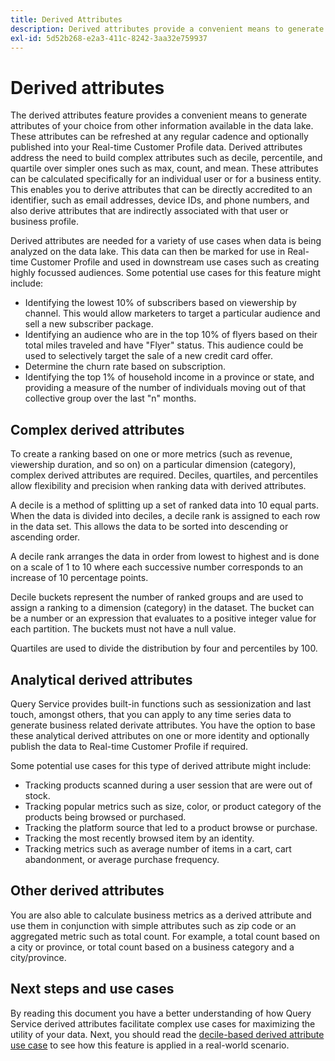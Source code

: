 ```yaml
---
title: Derived Attributes
description: Derived attributes provide a convenient means to generate attributes of your choice that can be refreshed at any regular cadence and optionally published into your Real-time Customer Profile data. This document provides an overview of how to use Query Service to create derived attributes for use with your Profile data.
exl-id: 5d52b268-e2a3-411c-8242-3aa32e759937
---
```

# Derived attributes

The derived attributes feature provides a convenient means to generate attributes of your choice from other information available in the data lake. These attributes can be refreshed at any regular cadence and optionally published into your Real-time Customer Profile data. Derived attributes address the need to build complex attributes such as decile, percentile, and quartile over simpler ones such as max, count, and mean. These attributes can be calculated specifically for an individual user or for a business entity. This enables you to derive attributes that can be directly accredited to an identifier, such as email addresses, device IDs, and phone numbers, and also derive attributes that are indirectly associated with that user or business profile.

Derived attributes are needed for a variety of use cases when data is being analyzed on the data lake. This data can then be marked for use in Real-time Customer Profile and used in downstream use cases such as creating highly focussed audiences. Some potential use cases for this feature might include:

* Identifying the lowest 10% of subscribers based on viewership by channel. This would allow marketers to target a particular audience and sell a new subscriber package.
* Identifying an audience who are in the top 10% of flyers based on their total miles traveled and have "Flyer" status. This audience could be used to selectively target the sale of a new credit card offer.
* Determine the churn rate based on subscription.
* Identifying the top 1% of household income in a province or state, and providing a measure of the number of individuals moving out of that collective group over the last "n" months.

## Complex derived attributes

To create a ranking based on one or more metrics (such as revenue, viewership duration, and so on) on a particular dimension (category), complex derived attributes are required. Deciles, quartiles, and percentiles allow flexibility and precision when ranking data with derived attributes. 

A decile is a method of splitting up a set of ranked data into 10 equal parts. When the data is divided into deciles, a decile rank is assigned to each row in the data set. This allows the data to be sorted into descending or ascending order. 

A decile rank arranges the data in order from lowest to highest and is done on a scale of 1 to 10 where each successive number corresponds to an increase of 10 percentage points.

Decile buckets represent the number of ranked groups and are used to assign a ranking to a dimension (category) in the dataset. The bucket can be a number or an expression that evaluates to a positive integer value for each partition. The buckets must not have a null value.

Quartiles are used to divide the distribution by four and percentiles by 100.

## Analytical derived attributes

Query Service provides built-in functions such as sessionization and last touch, amongst others, that you can apply to any time series data to generate business related derivate attributes. You have the option to base these analytical derived attributes on one or more identity and optionally publish the data to Real-time Customer Profile if required.

Some potential use cases for this type of derived attribute might include:

* Tracking products scanned during a user session that are were out of stock.
* Tracking popular metrics such as size, color, or product category of the products being browsed or purchased.
* Tracking the platform source that led to a product browse or purchase.
* Tracking the most recently browsed item by an identity.
* Tracking metrics such as average number of items in a cart, cart abandonment, or average purchase frequency.

## Other derived attributes

You are also able to calculate business metrics as a derived attribute and use them in conjunction with simple attributes such as zip code or an aggregated metric such as total count. For example, a total count based on a city or province, or total count based on a business category and a city/province.

## Next steps and use cases

By reading this document you have a better understanding of how Query Service derived attributes facilitate complex use cases for maximizing the utility of your data. Next, you should read the [decile-based derived attribute use case](./deciles-use-case.md) to see how this feature is applied in a real-world scenario.
